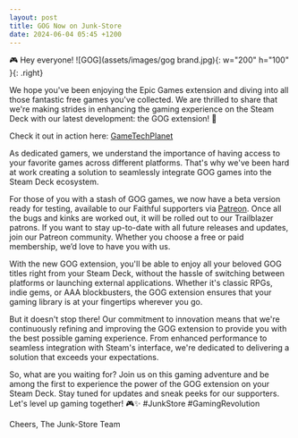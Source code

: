 ```yaml
---
layout: post
title: GOG Now on Junk-Store
date: 2024-06-04 05:45 +1200
---
```


🎮 Hey everyone! ![GOG](assets/images/gog brand.jpg){: w="200" h="100" }{: .right}

We hope you've been enjoying the Epic Games extension and diving into all those fantastic free games you've collected. We are thrilled to share that we're making strides in enhancing the gaming experience on the Steam Deck with our latest development: the GOG extension! 🚀

Check it out in action here: [GameTechPlanet](https://youtu.be/srPQxrRJ1uM)

As dedicated gamers, we understand the importance of having access to your favorite games across different platforms. That's why we've been hard at work creating a solution to seamlessly integrate GOG games into the Steam Deck ecosystem.

For those of you with a stash of GOG games, we now have a beta version ready for testing, available to our Faithful supporters via [Patreon](https://www.patreon.com/junkstore). Once all the bugs and kinks are worked out, it will be rolled out to our Trailblazer patrons. If you want to stay up-to-date with all future releases and updates, join our Patreon community. Whether you choose a free or paid membership, we’d love to have you with us.

With the new GOG extension, you'll be able to enjoy all your beloved GOG titles right from your Steam Deck, without the hassle of switching between platforms or launching external applications. Whether it's classic RPGs, indie gems, or AAA blockbusters, the GOG extension ensures that your gaming library is at your fingertips wherever you go.

But it doesn't stop there! Our commitment to innovation means that we're continuously refining and improving the GOG extension to provide you with the best possible gaming experience. From enhanced performance to seamless integration with Steam's interface, we're dedicated to delivering a solution that exceeds your expectations.

So, what are you waiting for? Join us on this gaming adventure and be among the first to experience the power of the GOG extension on your Steam Deck. Stay tuned for updates and sneak peeks for our supporters. Let's level up gaming together! 🎮✨ #JunkStore #GamingRevolution

Cheers,
The Junk-Store Team
